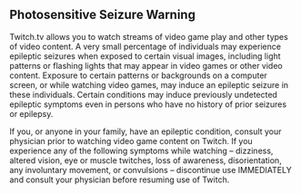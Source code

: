 Photosensitive Seizure Warning
------------------------------

Twitch.tv allows you to watch streams of video game play and other types of video content. A very small percentage of individuals may experience epileptic seizures when exposed to certain visual images, including light patterns or flashing lights that may appear in video games or other video content. Exposure to certain patterns or backgrounds on a computer screen, or while watching video games, may induce an epileptic seizure in these individuals. Certain conditions may induce previously undetected epileptic symptoms even in persons who have no history of prior seizures or epilepsy.

If you, or anyone in your family, have an epileptic condition, consult your physician prior to watching video game content on Twitch. If you experience any of the following symptoms while watching – dizziness, altered vision, eye or muscle twitches, loss of awareness, disorientation, any involuntary movement, or convulsions – discontinue use IMMEDIATELY and consult your physician before resuming use of Twitch.